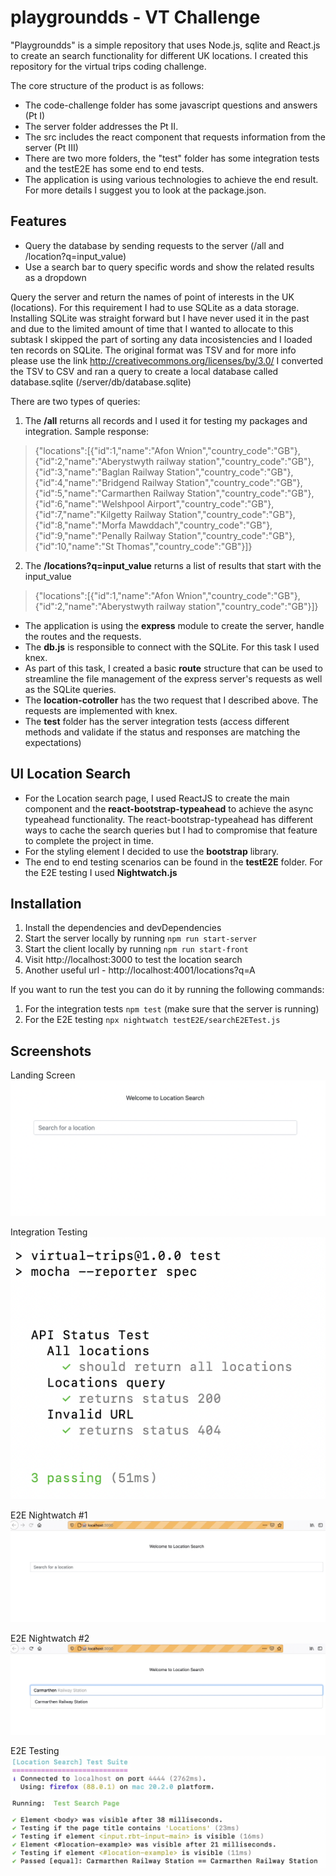 # playgroundds - VT Challenge

"Playgroundds" is a simple repository that uses Node.js, sqlite and React.js to create an search functionality for different UK locations. I created this repository for the virtual trips coding challenge.

The core structure of the product is as follows:
- The code-challenge folder has some javascript questions and answers (Pt I)
- The server folder addresses the Pt II. 
- The src includes the react component that requests information from the server (Pt III)
- There are two more folders, the "test" folder has some integration tests and the testE2E has some end to end tests.
- The application is using various technologies to achieve the end result. For more details I suggest you to look at the package.json.

## Features

- Query the database by sending requests to the server (/all and /location?q=input_value)
- Use a search bar to query specific words and show the related results as a dropdown
 
Query the server and return the names of point of interests in the UK (locations).
For this requirement I had to use SQLite as a data storage. Installing SQLite was straight forward but I have never used it in the past and due to the limited amount of time that I wanted to allocate to this subtask I skipped the part of sorting any data incosistencies and I loaded ten records on SQLite.
The original format was TSV and for more info please use the link http://creativecommons.org/licenses/by/3.0/
I converted the TSV to CSV and ran a query to create a local database called database.sqlite (/server/db/database.sqlite)

There are two types of queries:
1. The **/all** returns all records and I used it for testing my packages and integration. 
Sample response:
>{"locations":[{"id":1,"name":"Afon Wnion","country_code":"GB"},{"id":2,"name":"Aberystwyth railway station","country_code":"GB"},{"id":3,"name":"Baglan Railway Station","country_code":"GB"},{"id":4,"name":"Bridgend Railway Station","country_code":"GB"},{"id":5,"name":"Carmarthen Railway Station","country_code":"GB"},{"id":6,"name":"Welshpool Airport","country_code":"GB"},{"id":7,"name":"Kilgetty Railway Station","country_code":"GB"},{"id":8,"name":"Morfa Mawddach","country_code":"GB"},{"id":9,"name":"Penally Railway Station","country_code":"GB"},{"id":10,"name":"St Thomas","country_code":"GB"}]}

2. The **/locations?q=input_value** returns a list of results that start with the input_value
>{"locations":[{"id":1,"name":"Afon Wnion","country_code":"GB"},{"id":2,"name":"Aberystwyth railway station","country_code":"GB"}]}

- The application is using the **express** module to create the server, handle the routes and the requests.
- The **db.js** is responsible to connect with the SQLite. For this task I used knex.
- As part of this task, I created a basic **route** structure that can be used to streamline the file management of the express server's requests as well as the SQLite queries.
- The **location-cotroller** has the two request that I described above. The requests are implemented with knex.
- The **test** folder has the server integration tests (access different methods and validate if the status and responses are matching the expectations)

## UI Location Search
- For the Location search page, I used ReactJS to create the main component and the **react-bootstrap-typeahead** to achieve the async typeahead  functionality. The react-bootstrap-typeahead has different ways to cache the search queries but I had to compromise that feature to complete the project in time.
- For the styling element I decided to use the **bootstrap** library.
- The end to end testing scenarios can be found in the **testE2E** folder. For the E2E testing I used **Nightwatch.js**

## Installation
1. Install the dependencies and devDependencies
2. Start the server locally by running ```npm run start-server```
3. Start the client locally by running ```npm run start-front```
4. Visit http://localhost:3000 to test the location search
5. Another useful url - http://localhost:4001/locations?q=A

If you want to run the test you can do it by running the following commands:
1. For the integration tests ```npm test``` (make sure that the server is running)
2. For the E2E testing ```npx nightwatch testE2E/searchE2ETest.js```

## Screenshots

Landing Screen\
![Alt text](/other/screenshots/sc4.png "Landing")

Integration Testing\
![Alt text](/other/screenshots/sc5.png "Integration Testing")

E2E Nightwatch #1\
![Alt text](/other/screenshots/sc1.png "E2E Nightwatch #1")

E2E Nightwatch #2\
![Alt text](/other/screenshots/sc2.png "E2E Nightwatch #2")

E2E Testing\
![Alt text](/other/screenshots/sc3.png "E2E Testing")
